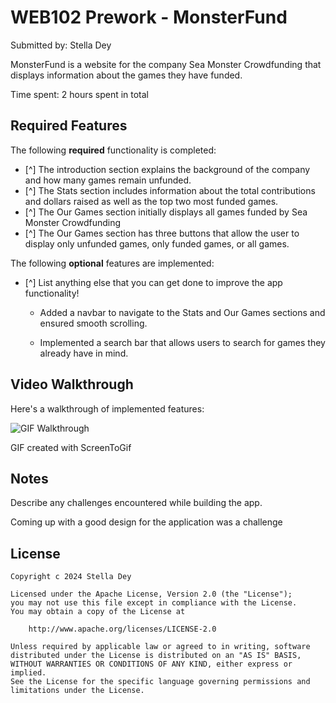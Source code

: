 # WEB102 Prework - MonsterFund

Submitted by: Stella Dey

MonsterFund is a website for the company Sea Monster Crowdfunding that displays information about the games they have funded.

Time spent: 2 hours spent in total

## Required Features

The following **required** functionality is completed:

* [^] The introduction section explains the background of the company and how many games remain unfunded.
* [^] The Stats section includes information about the total contributions and dollars raised as well as the top two most funded games.
* [^] The Our Games section initially displays all games funded by Sea Monster Crowdfunding
* [^] The Our Games section has three buttons that allow the user to display only unfunded games, only funded games, or all games.

The following **optional** features are implemented:

* [^] List anything else that you can get done to improve the app functionality!

    - Added a navbar to navigate to the Stats and Our Games sections and ensured smooth scrolling.

    - Implemented a search bar that allows users to search for games they already have in mind.

## Video Walkthrough

Here's a walkthrough of implemented features:

<img src='https://imgur.com/4NRNc8N' title='GIF Walkthrough' width='' alt='GIF Walkthrough' />

<!-- Replace this with whatever GIF tool you used! -->
GIF created with ScreenToGif

## Notes

Describe any challenges encountered while building the app.

Coming up with a good design for the application was a challenge

## License

    Copyright c 2024 Stella Dey

    Licensed under the Apache License, Version 2.0 (the "License");
    you may not use this file except in compliance with the License.
    You may obtain a copy of the License at

        http://www.apache.org/licenses/LICENSE-2.0

    Unless required by applicable law or agreed to in writing, software
    distributed under the License is distributed on an "AS IS" BASIS,
    WITHOUT WARRANTIES OR CONDITIONS OF ANY KIND, either express or implied.
    See the License for the specific language governing permissions and
    limitations under the License.
